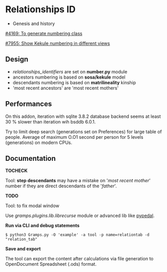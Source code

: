 Relationships ID
===================

* Genesis and history

[#4169: To generate numbering class]( https://gramps-project.org/bugs/view.php?id=4169 )

[#7955: Show Kekule numbering in different views]( https://gramps-project.org/bugs/view.php?id=7955 )

Design
------

* *relationships_identifiers* are set on __number.py__ module
* ancestors numbering is based on **sosa/kekule** model
* descendants numbering is based on **matrilineality** kinship
* 'most recent ancestors' are 'most recent mothers'

Performances
------------

On this addon, iteration with sqlite 3.8.2 database backend seems at least
30 % slower than iteration wih bsddb 6.0.1.

Try to limit deep search (generations set on Preferences)
for large table of people. Average of maximum O.O1 second per person
for 5 levels (generations) on modern CPUs.

Documentation
-------------

**TOCHECK**

Tool: **step descendants** may have a mistake on '*most recent mother*'
number if they are direct descendants of the '*father*'.

**TODO**

Tool: to fix modal window

Use *gramps.plugins.lib.librecurse* module
or advanced lib like [pypedal]( https://github.com/wintermind/pypedal ).

**Run via CLI and debug statements**

    $ python3 Gramps.py -O 'example' -a tool -p name=relationtab -d "relation_tab"

**Save and export**

The tool can export the content after calculations
via file generation to OpenDocument Spreadsheet (.ods) format.